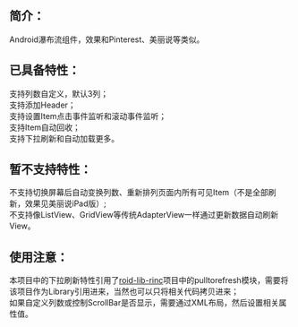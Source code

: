 <h2>简介：</h2>
Android瀑布流组件，效果和Pinterest、美丽说等类似。<BR/>

<h2>已具备特性：</h2>
支持列数自定义，默认3列；<BR/>
支持添加Header；<BR/>
支持设置Item点击事件监听和滚动事件监听；<BR/>
支持Item自动回收；<BR/>
支持下拉刷新和自动加载更多。<BR/>

<h2>暂不支持特性：</h2>
不支持切换屏幕后自动变换列数、重新排列页面内所有可见Item（不是全部刷新，效果见美丽说iPad版）;<BR/>
不支持像ListView、GridView等传统AdapterView一样通过更新数据自动刷新View。<BR/>

<h2>使用注意：</h2>
本项目中的下拉刷新特性引用了<a target="_blank" href="https://github.com/RincLiu/roid-lib-rinc">roid-lib-rinc</a>项目中的pulltorefresh模块，需要将该项目作为Library引用进来，当然也可以只将相关代码拷贝进来；<BR/>
如果自定义列数或控制ScrollBar是否显示，需要通过XML布局，然后设置相关属性值。<BR/>

